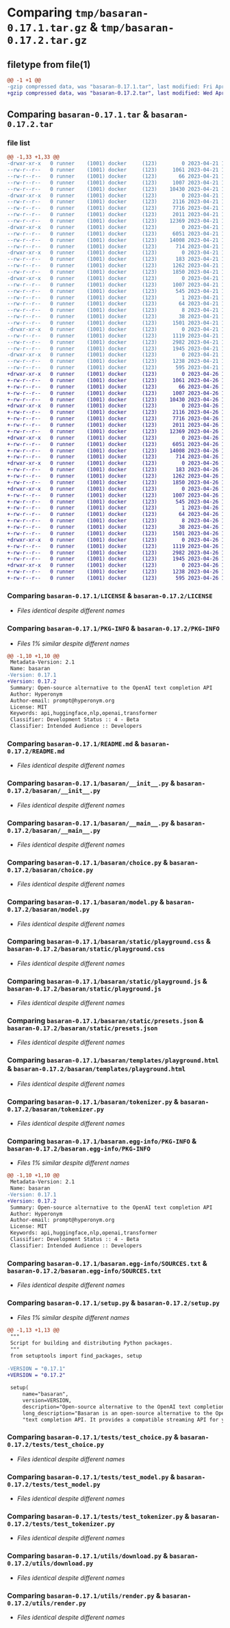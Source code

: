 # Comparing `tmp/basaran-0.17.1.tar.gz` & `tmp/basaran-0.17.2.tar.gz`

## filetype from file(1)

```diff
@@ -1 +1 @@
-gzip compressed data, was "basaran-0.17.1.tar", last modified: Fri Apr 21 17:57:32 2023, max compression
+gzip compressed data, was "basaran-0.17.2.tar", last modified: Wed Apr 26 11:48:21 2023, max compression
```

## Comparing `basaran-0.17.1.tar` & `basaran-0.17.2.tar`

### file list

```diff
@@ -1,33 +1,33 @@
-drwxr-xr-x   0 runner    (1001) docker     (123)        0 2023-04-21 17:57:32.852383 basaran-0.17.1/
--rw-r--r--   0 runner    (1001) docker     (123)     1061 2023-04-21 17:54:56.000000 basaran-0.17.1/LICENSE
--rw-r--r--   0 runner    (1001) docker     (123)       66 2023-04-21 17:54:56.000000 basaran-0.17.1/MANIFEST.in
--rw-r--r--   0 runner    (1001) docker     (123)     1007 2023-04-21 17:57:32.852383 basaran-0.17.1/PKG-INFO
--rw-r--r--   0 runner    (1001) docker     (123)    10430 2023-04-21 17:54:56.000000 basaran-0.17.1/README.md
-drwxr-xr-x   0 runner    (1001) docker     (123)        0 2023-04-21 17:57:32.848383 basaran-0.17.1/basaran/
--rw-r--r--   0 runner    (1001) docker     (123)     2116 2023-04-21 17:54:56.000000 basaran-0.17.1/basaran/__init__.py
--rw-r--r--   0 runner    (1001) docker     (123)     7716 2023-04-21 17:54:56.000000 basaran-0.17.1/basaran/__main__.py
--rw-r--r--   0 runner    (1001) docker     (123)     2011 2023-04-21 17:54:56.000000 basaran-0.17.1/basaran/choice.py
--rw-r--r--   0 runner    (1001) docker     (123)    12369 2023-04-21 17:54:56.000000 basaran-0.17.1/basaran/model.py
-drwxr-xr-x   0 runner    (1001) docker     (123)        0 2023-04-21 17:57:32.848383 basaran-0.17.1/basaran/static/
--rw-r--r--   0 runner    (1001) docker     (123)     6051 2023-04-21 17:54:56.000000 basaran-0.17.1/basaran/static/playground.css
--rw-r--r--   0 runner    (1001) docker     (123)    14008 2023-04-21 17:54:56.000000 basaran-0.17.1/basaran/static/playground.js
--rw-r--r--   0 runner    (1001) docker     (123)      714 2023-04-21 17:54:56.000000 basaran-0.17.1/basaran/static/presets.json
-drwxr-xr-x   0 runner    (1001) docker     (123)        0 2023-04-21 17:57:32.848383 basaran-0.17.1/basaran/templates/
--rw-r--r--   0 runner    (1001) docker     (123)      183 2023-04-21 17:54:56.000000 basaran-0.17.1/basaran/templates/default.chat.jinja
--rw-r--r--   0 runner    (1001) docker     (123)     1262 2023-04-21 17:54:56.000000 basaran-0.17.1/basaran/templates/playground.html
--rw-r--r--   0 runner    (1001) docker     (123)     1850 2023-04-21 17:54:56.000000 basaran-0.17.1/basaran/tokenizer.py
-drwxr-xr-x   0 runner    (1001) docker     (123)        0 2023-04-21 17:57:32.848383 basaran-0.17.1/basaran.egg-info/
--rw-r--r--   0 runner    (1001) docker     (123)     1007 2023-04-21 17:57:32.000000 basaran-0.17.1/basaran.egg-info/PKG-INFO
--rw-r--r--   0 runner    (1001) docker     (123)      545 2023-04-21 17:57:32.000000 basaran-0.17.1/basaran.egg-info/SOURCES.txt
--rw-r--r--   0 runner    (1001) docker     (123)        1 2023-04-21 17:57:32.000000 basaran-0.17.1/basaran.egg-info/dependency_links.txt
--rw-r--r--   0 runner    (1001) docker     (123)       64 2023-04-21 17:57:32.000000 basaran-0.17.1/basaran.egg-info/requires.txt
--rw-r--r--   0 runner    (1001) docker     (123)        8 2023-04-21 17:57:32.000000 basaran-0.17.1/basaran.egg-info/top_level.txt
--rw-r--r--   0 runner    (1001) docker     (123)       38 2023-04-21 17:57:32.852383 basaran-0.17.1/setup.cfg
--rw-r--r--   0 runner    (1001) docker     (123)     1501 2023-04-21 17:54:56.000000 basaran-0.17.1/setup.py
-drwxr-xr-x   0 runner    (1001) docker     (123)        0 2023-04-21 17:57:32.848383 basaran-0.17.1/tests/
--rw-r--r--   0 runner    (1001) docker     (123)     1119 2023-04-21 17:54:56.000000 basaran-0.17.1/tests/test_choice.py
--rw-r--r--   0 runner    (1001) docker     (123)     2982 2023-04-21 17:54:56.000000 basaran-0.17.1/tests/test_model.py
--rw-r--r--   0 runner    (1001) docker     (123)     1945 2023-04-21 17:54:56.000000 basaran-0.17.1/tests/test_tokenizer.py
-drwxr-xr-x   0 runner    (1001) docker     (123)        0 2023-04-21 17:57:32.852383 basaran-0.17.1/utils/
--rw-r--r--   0 runner    (1001) docker     (123)     1238 2023-04-21 17:54:56.000000 basaran-0.17.1/utils/download.py
--rw-r--r--   0 runner    (1001) docker     (123)      595 2023-04-21 17:54:56.000000 basaran-0.17.1/utils/render.py
+drwxr-xr-x   0 runner    (1001) docker     (123)        0 2023-04-26 11:48:21.826407 basaran-0.17.2/
+-rw-r--r--   0 runner    (1001) docker     (123)     1061 2023-04-26 11:45:30.000000 basaran-0.17.2/LICENSE
+-rw-r--r--   0 runner    (1001) docker     (123)       66 2023-04-26 11:45:30.000000 basaran-0.17.2/MANIFEST.in
+-rw-r--r--   0 runner    (1001) docker     (123)     1007 2023-04-26 11:48:21.826407 basaran-0.17.2/PKG-INFO
+-rw-r--r--   0 runner    (1001) docker     (123)    10430 2023-04-26 11:45:30.000000 basaran-0.17.2/README.md
+drwxr-xr-x   0 runner    (1001) docker     (123)        0 2023-04-26 11:48:21.822407 basaran-0.17.2/basaran/
+-rw-r--r--   0 runner    (1001) docker     (123)     2116 2023-04-26 11:45:30.000000 basaran-0.17.2/basaran/__init__.py
+-rw-r--r--   0 runner    (1001) docker     (123)     7716 2023-04-26 11:45:30.000000 basaran-0.17.2/basaran/__main__.py
+-rw-r--r--   0 runner    (1001) docker     (123)     2011 2023-04-26 11:45:30.000000 basaran-0.17.2/basaran/choice.py
+-rw-r--r--   0 runner    (1001) docker     (123)    12369 2023-04-26 11:45:30.000000 basaran-0.17.2/basaran/model.py
+drwxr-xr-x   0 runner    (1001) docker     (123)        0 2023-04-26 11:48:21.822407 basaran-0.17.2/basaran/static/
+-rw-r--r--   0 runner    (1001) docker     (123)     6051 2023-04-26 11:45:30.000000 basaran-0.17.2/basaran/static/playground.css
+-rw-r--r--   0 runner    (1001) docker     (123)    14008 2023-04-26 11:45:30.000000 basaran-0.17.2/basaran/static/playground.js
+-rw-r--r--   0 runner    (1001) docker     (123)      714 2023-04-26 11:45:30.000000 basaran-0.17.2/basaran/static/presets.json
+drwxr-xr-x   0 runner    (1001) docker     (123)        0 2023-04-26 11:48:21.826407 basaran-0.17.2/basaran/templates/
+-rw-r--r--   0 runner    (1001) docker     (123)      183 2023-04-26 11:45:30.000000 basaran-0.17.2/basaran/templates/default.chat.jinja
+-rw-r--r--   0 runner    (1001) docker     (123)     1262 2023-04-26 11:45:30.000000 basaran-0.17.2/basaran/templates/playground.html
+-rw-r--r--   0 runner    (1001) docker     (123)     1850 2023-04-26 11:45:30.000000 basaran-0.17.2/basaran/tokenizer.py
+drwxr-xr-x   0 runner    (1001) docker     (123)        0 2023-04-26 11:48:21.822407 basaran-0.17.2/basaran.egg-info/
+-rw-r--r--   0 runner    (1001) docker     (123)     1007 2023-04-26 11:48:21.000000 basaran-0.17.2/basaran.egg-info/PKG-INFO
+-rw-r--r--   0 runner    (1001) docker     (123)      545 2023-04-26 11:48:21.000000 basaran-0.17.2/basaran.egg-info/SOURCES.txt
+-rw-r--r--   0 runner    (1001) docker     (123)        1 2023-04-26 11:48:21.000000 basaran-0.17.2/basaran.egg-info/dependency_links.txt
+-rw-r--r--   0 runner    (1001) docker     (123)       64 2023-04-26 11:48:21.000000 basaran-0.17.2/basaran.egg-info/requires.txt
+-rw-r--r--   0 runner    (1001) docker     (123)        8 2023-04-26 11:48:21.000000 basaran-0.17.2/basaran.egg-info/top_level.txt
+-rw-r--r--   0 runner    (1001) docker     (123)       38 2023-04-26 11:48:21.826407 basaran-0.17.2/setup.cfg
+-rw-r--r--   0 runner    (1001) docker     (123)     1501 2023-04-26 11:45:30.000000 basaran-0.17.2/setup.py
+drwxr-xr-x   0 runner    (1001) docker     (123)        0 2023-04-26 11:48:21.826407 basaran-0.17.2/tests/
+-rw-r--r--   0 runner    (1001) docker     (123)     1119 2023-04-26 11:45:30.000000 basaran-0.17.2/tests/test_choice.py
+-rw-r--r--   0 runner    (1001) docker     (123)     2982 2023-04-26 11:45:30.000000 basaran-0.17.2/tests/test_model.py
+-rw-r--r--   0 runner    (1001) docker     (123)     1945 2023-04-26 11:45:30.000000 basaran-0.17.2/tests/test_tokenizer.py
+drwxr-xr-x   0 runner    (1001) docker     (123)        0 2023-04-26 11:48:21.826407 basaran-0.17.2/utils/
+-rw-r--r--   0 runner    (1001) docker     (123)     1238 2023-04-26 11:45:30.000000 basaran-0.17.2/utils/download.py
+-rw-r--r--   0 runner    (1001) docker     (123)      595 2023-04-26 11:45:30.000000 basaran-0.17.2/utils/render.py
```

### Comparing `basaran-0.17.1/LICENSE` & `basaran-0.17.2/LICENSE`

 * *Files identical despite different names*

### Comparing `basaran-0.17.1/PKG-INFO` & `basaran-0.17.2/PKG-INFO`

 * *Files 1% similar despite different names*

```diff
@@ -1,10 +1,10 @@
 Metadata-Version: 2.1
 Name: basaran
-Version: 0.17.1
+Version: 0.17.2
 Summary: Open-source alternative to the OpenAI text completion API
 Author: Hyperonym
 Author-email: prompt@hyperonym.org
 License: MIT
 Keywords: api,huggingface,nlp,openai,transformer
 Classifier: Development Status :: 4 - Beta
 Classifier: Intended Audience :: Developers
```

### Comparing `basaran-0.17.1/README.md` & `basaran-0.17.2/README.md`

 * *Files identical despite different names*

### Comparing `basaran-0.17.1/basaran/__init__.py` & `basaran-0.17.2/basaran/__init__.py`

 * *Files identical despite different names*

### Comparing `basaran-0.17.1/basaran/__main__.py` & `basaran-0.17.2/basaran/__main__.py`

 * *Files identical despite different names*

### Comparing `basaran-0.17.1/basaran/choice.py` & `basaran-0.17.2/basaran/choice.py`

 * *Files identical despite different names*

### Comparing `basaran-0.17.1/basaran/model.py` & `basaran-0.17.2/basaran/model.py`

 * *Files identical despite different names*

### Comparing `basaran-0.17.1/basaran/static/playground.css` & `basaran-0.17.2/basaran/static/playground.css`

 * *Files identical despite different names*

### Comparing `basaran-0.17.1/basaran/static/playground.js` & `basaran-0.17.2/basaran/static/playground.js`

 * *Files identical despite different names*

### Comparing `basaran-0.17.1/basaran/static/presets.json` & `basaran-0.17.2/basaran/static/presets.json`

 * *Files identical despite different names*

### Comparing `basaran-0.17.1/basaran/templates/playground.html` & `basaran-0.17.2/basaran/templates/playground.html`

 * *Files identical despite different names*

### Comparing `basaran-0.17.1/basaran/tokenizer.py` & `basaran-0.17.2/basaran/tokenizer.py`

 * *Files identical despite different names*

### Comparing `basaran-0.17.1/basaran.egg-info/PKG-INFO` & `basaran-0.17.2/basaran.egg-info/PKG-INFO`

 * *Files 1% similar despite different names*

```diff
@@ -1,10 +1,10 @@
 Metadata-Version: 2.1
 Name: basaran
-Version: 0.17.1
+Version: 0.17.2
 Summary: Open-source alternative to the OpenAI text completion API
 Author: Hyperonym
 Author-email: prompt@hyperonym.org
 License: MIT
 Keywords: api,huggingface,nlp,openai,transformer
 Classifier: Development Status :: 4 - Beta
 Classifier: Intended Audience :: Developers
```

### Comparing `basaran-0.17.1/basaran.egg-info/SOURCES.txt` & `basaran-0.17.2/basaran.egg-info/SOURCES.txt`

 * *Files identical despite different names*

### Comparing `basaran-0.17.1/setup.py` & `basaran-0.17.2/setup.py`

 * *Files 1% similar despite different names*

```diff
@@ -1,13 +1,13 @@
 """
 Script for building and distributing Python packages.
 """
 from setuptools import find_packages, setup
 
-VERSION = "0.17.1"
+VERSION = "0.17.2"
 
 setup(
     name="basaran",
     version=VERSION,
     description="Open-source alternative to the OpenAI text completion API",
     long_description="Basaran is an open-source alternative to the OpenAI "
     "text completion API. It provides a compatible streaming API for your "
```

### Comparing `basaran-0.17.1/tests/test_choice.py` & `basaran-0.17.2/tests/test_choice.py`

 * *Files identical despite different names*

### Comparing `basaran-0.17.1/tests/test_model.py` & `basaran-0.17.2/tests/test_model.py`

 * *Files identical despite different names*

### Comparing `basaran-0.17.1/tests/test_tokenizer.py` & `basaran-0.17.2/tests/test_tokenizer.py`

 * *Files identical despite different names*

### Comparing `basaran-0.17.1/utils/download.py` & `basaran-0.17.2/utils/download.py`

 * *Files identical despite different names*

### Comparing `basaran-0.17.1/utils/render.py` & `basaran-0.17.2/utils/render.py`

 * *Files identical despite different names*

